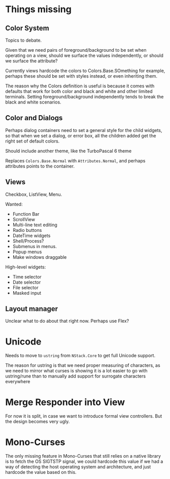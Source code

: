 
# Things missing

## Color System

Topics to debate.

Given that we need pairs of foreground/background to be set when
operating on a view, should we surface the values independently, or
should we surface the attribute?

Currently views hardcode the colors to Colors.Base.SOmething for
example, perhaps these should be set with styles instead, or even
inheriting them.

The reason why the Colors definition is useful is because it comes with
defaults that work for both color and black and white and other limited
terminals.  Setting foreground/background independently tends to break
the black and white scenarios.

## Color and Dialogs

Perhaps dialog containers need to set a general style for the child widgets,
so that when we set a dialog, or error box, all the children added get the
right set of default colors.

Should include another theme, like the TurboPascal 6 theme

Replaces `Colors.Base.Normal` with `Attributes.Normal`, and perhaps attributes
points to the container.

## Views

Checkbox, ListView, Menu.

Wanted:
- Function Bar
- ScrollView
- Multi-line text editing
- Radio buttons
- DateTime widgets
- Shell/Process?
- Submenus in menus.
- Popup menus
- Make windows draggable

High-level widgets:
- Time selector
- Date selector
- File selector
- Masked input

## Layout manager

Unclear what to do about that right now.  Perhaps use Flex?

# Unicode

Needs to move to `ustring` from `NStack.Core` to get full Unicode support.

The reason for ustring is that we need proper measuring of characters,
as we need to mirror what curses is showing it is a lot easier to go
with ustring/rune than to manually add support for surrogate
characters everywhere


# Merge Responder into View

For now it is split, in case we want to introduce formal view
controllers.  But the design becomes very ugly.

# Mono-Curses

The only missing feature in Mono-Curses that still relies on a native library
is to fetch the OS SIGTSTP signal, we could hardcode this value if we had
a way of detecting the host operating system and architecture, and just hardcode
the value based on this.

